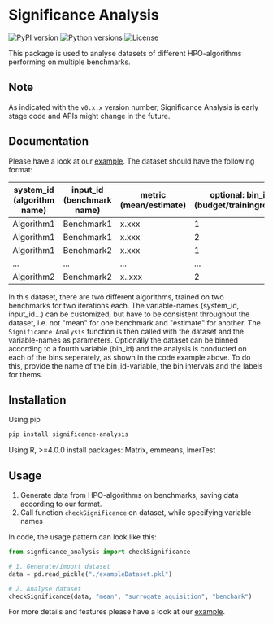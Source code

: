 # Significance Analysis

[![PyPI version](https://img.shields.io/pypi/v/significance-analysis?color=informational)](https://pypi.org/project/significance-analysis/)
[![Python versions](https://img.shields.io/pypi/pyversions/significance-analysis)](https://pypi.org/project/significance-analysis/)
[![License](https://img.shields.io/pypi/l/significance-analysis?color=informational)](LICENSE)

This package is used to analyse datasets of different HPO-algorithms performing on multiple benchmarks.

## Note

As indicated with the `v0.x.x` version number, Significance Analysis is early stage code and APIs might change in the future.

## Documentation

Please have a look at our [example](sign_analysis_example/example_analysis.py).
The dataset should have the following format:

| system_id<br>(algorithm name) | input_id<br>(benchmark name) | metric<br>(mean/estimate) | optional: bin_id<br>(budget/traininground) |
| ----------------------------- | ---------------------------- | ------------------------- | ------------------------------------------ |
| Algorithm1                    | Benchmark1                   | x.xxx                     | 1                                          |
| Algorithm1                    | Benchmark1                   | x.xxx                     | 2                                          |
| Algorithm1                    | Benchmark2                   | x.xxx                     | 1                                          |
| ...                           | ...                          | ...                       | ...                                        |
| Algorithm2                    | Benchmark2                   | x..xxx                    | 2                                          |

In this dataset, there are two different algorithms, trained on two benchmarks for two iterations each. The variable-names (system_id, input_id...) can be customized, but have to be consistent throughout the dataset, i.e. not "mean" for one benchmark and "estimate" for another. The `Significance Analysis` function is then called with the dataset and the variable-names as parameters.
Optionally the dataset can be binned according to a fourth variable (bin_id) and the analysis is conducted on each of the bins seperately, as shown in the code example above. To do this, provide the name of the bin_id-variable, the bin intervals and the labels for thems.

## Installation

Using pip

```bash
pip install significance-analysis
```

Using R, >=4.0.0
install packages: Matrix, emmeans, lmerTest

## Usage

1. Generate data from HPO-algorithms on benchmarks, saving data according to our format.
1. Call function `checkSignificance` on dataset, while specifying variable-names

In code, the usage pattern can look like this:

```python
from signficance_analysis import checkSignificance

# 1. Generate/import dataset
data = pd.read_pickle("./exampleDataset.pkl")

# 2. Analyse dataset
checkSignificance(data, "mean", "surrogate_aquisition", "benchark")
```

For more details and features please have a look at our [example](sign_analysis_example/example_analysis.py).
